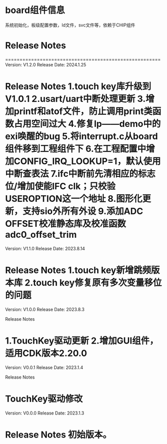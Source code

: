 # board组件信息
系统初始化，板级配置参数，ld文件，svc文件等，依赖于CHIP组件

# Release Notes
======================================================
Version: V1.2.0
Release Date: 2024.1.25

Release Notes
1.touch key库升级到V1.0.1
2.usart/uart中断处理更新
3.增加printf和atof文件，防止调用print类函数占用空间过大
4.修复lp——demo中的exi唤醒的bug
5.将interrupt.c从board组件移到工程组件下
6.在工程配置中增加CONFIG_IRQ_LOOKUP=1，默认使用中断查表法
7.ifc中断前先清相应的标志位/增加使能IFC clk；只校验USEROPTION这一个地址
8.图形化更新，支持sio外所有外设
9.添加ADC OFFSET校准静态库及校准函数adc0_offset_trim
======================================================
Version: V1.1.0
Release Date: 2023.8.14

Release Notes
1.touch key新增跳频版本库
2.touch key修复原有多次变量移位的问题
======================================================
Version: V1.0.0
Release Date: 2023.8.3

Release Notes

1.TouchKey驱动更新
2.增加GUI组件，适用CDK版本2.20.0
======================================================
Version: V0.0.1
Release Date: 2023.1.4

Release Notes

TouchKey驱动修改
======================================================
Version: V0.0.0
Release Date: 2023.1.3

Release Notes
初始版本。
======================================================
